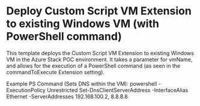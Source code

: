 # Deploy Custom Script VM Extension to existing Windows VM (with PowerShell command)

This template deploys the Custom Script VM Extension to existing Windows VM in the Azure Stack POC environment. It takes a parameter for vmName, and allows for the execution of a PowerShell command (as seen in the commandToExecute Extension setting).

Example PS Command (Sets DNS within the VM): powershell -ExecutionPolicy Unrestricted Set-DnsClientServerAddress -InterfaceAlias Ethernet -ServerAddresses 192.168.100.2, 8.8.8.8